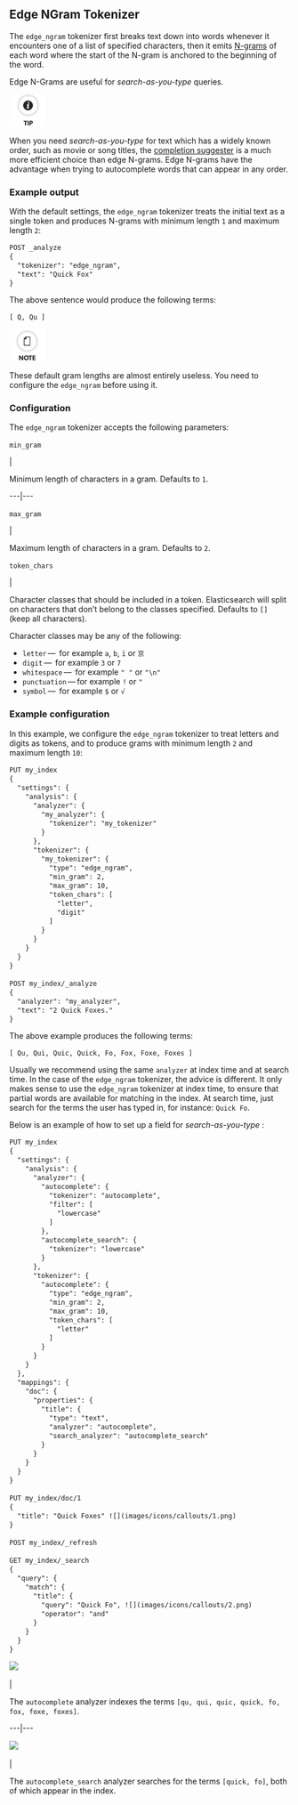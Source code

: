 ## Edge NGram Tokenizer

The `edge_ngram` tokenizer first breaks text down into words whenever it encounters one of a list of specified characters, then it emits [N-grams](https://en.wikipedia.org/wiki/N-gram) of each word where the start of the N-gram is anchored to the beginning of the word.

Edge N-Grams are useful for _search-as-you-type_ queries.

![Tip](images/icons/tip.png)

When you need _search-as-you-type_ for text which has a widely known order, such as movie or song titles, the [completion suggester](search-suggesters-completion.html) is a much more efficient choice than edge N-grams. Edge N-grams have the advantage when trying to autocomplete words that can appear in any order.

### Example output

With the default settings, the `edge_ngram` tokenizer treats the initial text as a single token and produces N-grams with minimum length `1` and maximum length `2`:
    
    
    POST _analyze
    {
      "tokenizer": "edge_ngram",
      "text": "Quick Fox"
    }

The above sentence would produce the following terms:
    
    
    [ Q, Qu ]

![Note](images/icons/note.png)

These default gram lengths are almost entirely useless. You need to configure the `edge_ngram` before using it.

### Configuration

The `edge_ngram` tokenizer accepts the following parameters:

`min_gram`

| 

Minimum length of characters in a gram. Defaults to `1`.   
  
---|---  
  
`max_gram`

| 

Maximum length of characters in a gram. Defaults to `2`.   
  
`token_chars`

| 

Character classes that should be included in a token. Elasticsearch will split on characters that don’t belong to the classes specified. Defaults to `[]` (keep all characters). 

Character classes may be any of the following:

  * `letter` —  for example `a`, `b`, `ï` or `京`
  * `digit` —  for example `3` or `7`
  * `whitespace` —  for example `" "` or `"\n"`
  * `punctuation` — for example `!` or `"`
  * `symbol` —  for example `$` or `√`

  
  
### Example configuration

In this example, we configure the `edge_ngram` tokenizer to treat letters and digits as tokens, and to produce grams with minimum length `2` and maximum length `10`:
    
    
    PUT my_index
    {
      "settings": {
        "analysis": {
          "analyzer": {
            "my_analyzer": {
              "tokenizer": "my_tokenizer"
            }
          },
          "tokenizer": {
            "my_tokenizer": {
              "type": "edge_ngram",
              "min_gram": 2,
              "max_gram": 10,
              "token_chars": [
                "letter",
                "digit"
              ]
            }
          }
        }
      }
    }
    
    POST my_index/_analyze
    {
      "analyzer": "my_analyzer",
      "text": "2 Quick Foxes."
    }

The above example produces the following terms:
    
    
    [ Qu, Qui, Quic, Quick, Fo, Fox, Foxe, Foxes ]

Usually we recommend using the same `analyzer` at index time and at search time. In the case of the `edge_ngram` tokenizer, the advice is different. It only makes sense to use the `edge_ngram` tokenizer at index time, to ensure that partial words are available for matching in the index. At search time, just search for the terms the user has typed in, for instance: `Quick Fo`.

Below is an example of how to set up a field for _search-as-you-type_ :
    
    
    PUT my_index
    {
      "settings": {
        "analysis": {
          "analyzer": {
            "autocomplete": {
              "tokenizer": "autocomplete",
              "filter": [
                "lowercase"
              ]
            },
            "autocomplete_search": {
              "tokenizer": "lowercase"
            }
          },
          "tokenizer": {
            "autocomplete": {
              "type": "edge_ngram",
              "min_gram": 2,
              "max_gram": 10,
              "token_chars": [
                "letter"
              ]
            }
          }
        }
      },
      "mappings": {
        "doc": {
          "properties": {
            "title": {
              "type": "text",
              "analyzer": "autocomplete",
              "search_analyzer": "autocomplete_search"
            }
          }
        }
      }
    }
    
    PUT my_index/doc/1
    {
      "title": "Quick Foxes" ![](images/icons/callouts/1.png)
    }
    
    POST my_index/_refresh
    
    GET my_index/_search
    {
      "query": {
        "match": {
          "title": {
            "query": "Quick Fo", ![](images/icons/callouts/2.png)
            "operator": "and"
          }
        }
      }
    }

![](images/icons/callouts/1.png)

| 

The `autocomplete` analyzer indexes the terms `[qu, qui, quic, quick, fo, fox, foxe, foxes]`.   
  
---|---  
  
![](images/icons/callouts/2.png)

| 

The `autocomplete_search` analyzer searches for the terms `[quick, fo]`, both of which appear in the index. 
